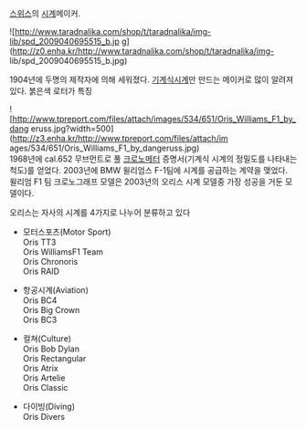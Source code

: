 [스위스](%EC%8A%A4%EC%9C%84%EC%8A%A4.md)의 [시계](%EC%8B%9C%EA%B3%84.md)메이커.

![http://www.taradnalika.com/shop/t/taradnalika/img-lib/spd_2009040695515_b.jp
g](http://z0.enha.kr/http://www.taradnalika.com/shop/t/taradnalika/img-
lib/spd_2009040695515_b.jpg)

1904년에 두명의 제작자에 의해 세워졌다. [기계식시계](%EA%B8%B0%EA%B3%84%EC%8B%9D%20%EC%8B%9C%EA%B3%84.md)만 만드는 메이커로 많이 알려져
있다. 붉은색 로터가 특징

![http://www.tpreport.com/files/attach/images/534/651/Oris_Williams_F1_by_dang
eruss.jpg?width=500](http://z3.enha.kr/http://www.tpreport.com/files/attach/im
ages/534/651/Oris_Williams_F1_by_dangeruss.jpg)  
1968년에 cal.652 무브먼트로 풀
[크로노메터](%ED%81%AC%EB%A1%9C%EB%85%B8%EB%A9%94%ED%84%B0.md) 증명서(기계식 시계의 정밀도를
나타내는 척도)를 얻었다. 2003년에 BMW 윌리엄스 F-1팀에 시계를 공급하는 계약을 맺었다. 윌리엄 F1 팀 크로노그래프 모델은
2003년의 오리스 시계 모델중 가장 성공을 거둔 모델이다.

오리스는 자사의 시계를 4가지로 나누어 분류하고 있다  

* 모터스포츠(Motor Sport)  
Oris TT3  
Oris WilliamsF1 Team  
Oris Chronoris  
Oris RAID

* 항공시계(Aviation)  
Oris BC4  
Oris Big Crown  
Oris BC3

* 컬쳐(Culture)  
Oris Bob Dylan  
Oris Rectangular  
Oris Atrix  
Oris Artelie  
Oris Classic

* 다이빙(Diving)  
Oris Divers

